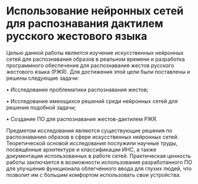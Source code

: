 # Использование нейронных сетей для распознавания дактилем русского жестового языка

Целью данной работы является изучение искусственных нейронных сетей для распознавания образов в реальном времени и разработка программного обеспечения для распознавания жестов русского жестового языка (РЖЯ). 
Для достижения этой цели были поставлены и решены следующие задачи:

•	Исследование проблематики распознавания жестов;

•	Исследование имеющихся решений среди нейронных сетей для решения подобной задачи;

•	Создание ПО для распознавания жестов-дактилем РЖЯ.

Предметом исследования являются существующие решения по распознаванию образов в сфере искусственных нейронных сетей. Теоретической основой исследования послужили научные труды, посвящённые архитектуре и классификации ИНС, а также документация использованных в работе сетей.
Практическая ценность работы заключается в возможности использования разработанного ПО для улучшения функционала облегчённого ввода для глухих людей, что позволит им с большим комфортом использовать свои устройства. 



